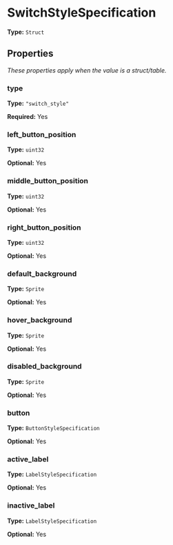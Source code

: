 # SwitchStyleSpecification

**Type:** `Struct`

## Properties

*These properties apply when the value is a struct/table.*

### type

**Type:** `"switch_style"`

**Required:** Yes

### left_button_position

**Type:** `uint32`

**Optional:** Yes

### middle_button_position

**Type:** `uint32`

**Optional:** Yes

### right_button_position

**Type:** `uint32`

**Optional:** Yes

### default_background

**Type:** `Sprite`

**Optional:** Yes

### hover_background

**Type:** `Sprite`

**Optional:** Yes

### disabled_background

**Type:** `Sprite`

**Optional:** Yes

### button

**Type:** `ButtonStyleSpecification`

**Optional:** Yes

### active_label

**Type:** `LabelStyleSpecification`

**Optional:** Yes

### inactive_label

**Type:** `LabelStyleSpecification`

**Optional:** Yes


